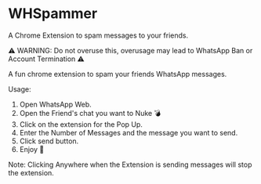 # WHSpammer
A Chrome Extension to spam messages to your friends.  

⚠️ WARNING: Do not overuse this, overusage may lead to WhatsApp Ban or Account Termination ⚠️

A fun chrome extension to spam your friends WhatsApp messages. 

Usage:
1. Open WhatsApp Web.
2. Open the Friend's chat you want to Nuke 💣
3. Click on the extension for the Pop Up.
4. Enter the Number of Messages and the message you want to send.
5. Click send button.
6. Enjoy 🎉

Note: 
Clicking Anywhere when the Extension is sending messages will stop the extension.

